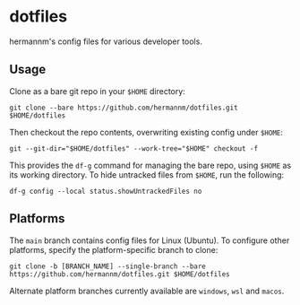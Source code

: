 # dotfiles

hermannm's config files for various developer tools.

## Usage

Clone as a bare git repo in your `$HOME` directory:

```
git clone --bare https://github.com/hermannm/dotfiles.git $HOME/dotfiles
```

Then checkout the repo contents, overwriting existing config under `$HOME`:

```
git --git-dir="$HOME/dotfiles" --work-tree="$HOME" checkout -f
```

This provides the `df-g` command for managing the bare repo, using `$HOME` as its working directory. To hide untracked files from `$HOME`, run the following:

```
df-g config --local status.showUntrackedFiles no
```

## Platforms

The `main` branch contains config files for Linux (Ubuntu). To configure other platforms, specify the platform-specific branch to clone:

```
git clone -b [BRANCH_NAME] --single-branch --bare https://github.com/hermannm/dotfiles.git $HOME/dotfiles
```

Alternate platform branches currently available are `windows`, `wsl` and `macos`.
